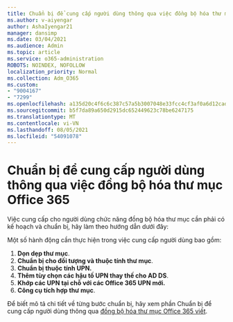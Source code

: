 ```yaml
---
title: Chuẩn bị để cung cấp người dùng thông qua việc đồng bộ hóa thư mục Office 365
ms.author: v-aiyengar
author: AshaIyengar21
manager: dansimp
ms.date: 03/04/2021
ms.audience: Admin
ms.topic: article
ms.service: o365-administration
ROBOTS: NOINDEX, NOFOLLOW
localization_priority: Normal
ms.collection: Adm_O365
ms.custom:
- "9004167"
- "7299"
ms.openlocfilehash: a135d20c4f6c6c387c57a5b3007048e33fcc4cf3af0a6d12cad91b62d53463c7
ms.sourcegitcommit: b5f7da89a650d2915dc652449623c78be6247175
ms.translationtype: MT
ms.contentlocale: vi-VN
ms.lasthandoff: 08/05/2021
ms.locfileid: "54091078"
---
```

# <a name="prepare-to-provision-users-through-directory-synchronization-to-office-365"></a>Chuẩn bị để cung cấp người dùng thông qua việc đồng bộ hóa thư mục Office 365

Việc cung cấp cho người dùng chức năng đồng bộ hóa thư mục cần phải có kế hoạch và chuẩn bị, hãy làm theo hướng dẫn dưới đây:

Một số hành động cần thực hiện trong việc cung cấp người dùng bao gồm:
1. **Dọn dẹp thư mục**.
1. **Chuẩn bị cho đối tượng và thuộc tính thư mục**.
1. **Chuẩn bị thuộc tính UPN.**
1. **Thêm tùy chọn các hậu tố UPN thay thế cho AD DS**.
1. **Khớp các UPN tại chỗ với các Office 365 UPN mới.**
1. **Công cụ tích hợp thư mục**.

Để biết mô tả chi tiết về từng bước chuẩn bị, hãy xem phần Chuẩn bị để cung cấp người dùng thông qua [đồng bộ hóa thư mục Office 365 viết](https://aka.ms/office365assistantprovisionuserstooffice365).